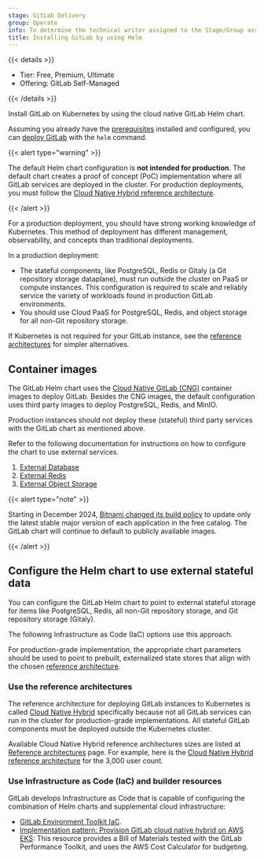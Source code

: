 ```yaml
---
stage: GitLab Delivery
group: Operate
info: To determine the technical writer assigned to the Stage/Group associated with this page, see https://handbook.gitlab.com/handbook/product/ux/technical-writing/#assignments
title: Installing GitLab by using Helm
---
```


{{< details >}}

- Tier: Free, Premium, Ultimate
- Offering: GitLab Self-Managed

{{< /details >}}

Install GitLab on Kubernetes by using the cloud native GitLab Helm chart.

Assuming you already have the [prerequisites](tools.md) installed and configured,
you can [deploy GitLab](deployment.md) with the `helm` command.

{{< alert type="warning" >}}

The default Helm chart configuration is **not intended for production**.
The default chart creates a proof of concept (PoC) implementation where all GitLab
services are deployed in the cluster. For production deployments, you must follow the
[Cloud Native Hybrid reference architecture](#use-the-reference-architectures).

{{< /alert >}}

For a production deployment, you should have strong working knowledge of Kubernetes.
This method of deployment has different management, observability, and concepts than traditional deployments.

In a production deployment:

- The stateful components, like PostgreSQL, Redis or Gitaly (a Git repository storage dataplane),
  must run outside the cluster on PaaS or compute instances. This configuration is required
  to scale and reliably service the variety of workloads found in production GitLab environments.
- You should use Cloud PaaS for PostgreSQL, Redis, and object storage for all non-Git repository storage.

If Kubernetes is not required for your GitLab instance, see the
[reference architectures](https://docs.gitlab.com/administration/reference_architectures/)
for simpler alternatives.

## Container images

The GitLab Helm chart uses the [Cloud Native GitLab (CNG)](https://gitlab.com/gitlab-org/build/CNG)
container images to deploy GitLab. Besides the CNG images, the default configuration uses third
party images to deploy PostgreSQL, Redis, and MinIO.

Production instances should not deploy these (stateful) third party services
with the GitLab chart as mentioned above.

Refer to the following documentation for instructions on how to configure the chart to
use external services.

1. [External Database](../advanced/external-db/_index.md)
1. [External Redis](../advanced/external-redis/_index.md)
1. [External Object Storage](../advanced/external-object-storage/_index.md)

{{< alert type="note" >}}

Starting in December 2024, [Bitnami changed its build policy](https://github.com/bitnami/containers/issues/75671)
to update only the latest stable major version of each application in the free catalog. The GitLab chart
will continue to default to publicly available images.

{{< /alert >}}

## Configure the Helm chart to use external stateful data

You can configure the GitLab Helm chart to point to external stateful storage
for items like PostgreSQL, Redis, all non-Git repository storage, and Git repository storage (Gitaly).

The following Infrastructure as Code (IaC) options use this approach.

For production-grade implementation, the appropriate chart parameters should be used to
point to prebuilt, externalized state stores that align with the chosen
[reference architecture](https://docs.gitlab.com/administration/reference_architectures/).

### Use the reference architectures

The reference architecture for deploying GitLab instances to Kubernetes is called [Cloud Native Hybrid](https://docs.gitlab.com/administration/reference_architectures/#cloud-native-hybrid) specifically because not all GitLab services can run in the cluster for production-grade implementations. All stateful GitLab components must be deployed outside the Kubernetes cluster.

Available Cloud Native Hybrid reference architectures sizes
are listed at [Reference architectures](https://docs.gitlab.com/administration/reference_architectures/#cloud-native-hybrid) page.
For example, here is the [Cloud Native Hybrid reference architecture](https://docs.gitlab.com/administration/reference_architectures/3k_users/#cloud-native-hybrid-reference-architecture-with-helm-charts-alternative) for the 3,000 user count.

### Use Infrastructure as Code (IaC) and builder resources

GitLab develops Infrastructure as Code that is capable of configuring the combination of Helm charts and supplemental cloud infrastructure:

- [GitLab Environment Toolkit IaC](https://gitlab.com/gitlab-org/gitlab-environment-toolkit).
- [Implementation pattern: Provision GitLab cloud native hybrid on AWS EKS](https://docs.gitlab.com/solutions/cloud/aws/gitlab_instance_on_aws/):
  This resource provides a Bill of Materials tested with the GitLab Performance Toolkit,
  and uses the AWS Cost Calculator for budgeting.
